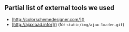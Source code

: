 ## Partial list of external tools we used ##

* [http://colorschemedesigner.com/]()
* [http://ajaxload.info/]() (for `static/img/ajax-loader.gif`)
